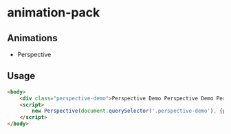 # animation-pack


## Animations
- Perspective

## Usage
```html
<body>
    <div class="perspective-demo">Perspective Demo Perspective Demo Perspective Demo Perspective Demo Perspective Demo</div>
    <script>
        new Perspective(document.querySelector('.perspective-demo'), {perspective: 2000, maxRotateX: 20, maxRotateY: 20})
    </script>
</body>
```
